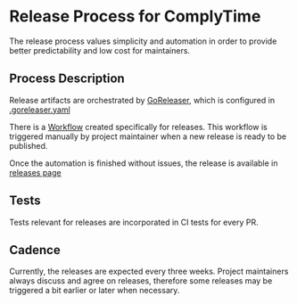 # Release Process for ComplyTime

The release process values simplicity and automation in order to provide better predictability and low cost for maintainers.

## Process Description

Release artifacts are orchestrated by [GoReleaser](https://goreleaser.com/), which is configured in [.goreleaser.yaml](https://github.com/complytime/complytime/blob/main/.goreleaser.yaml)

There is a [Workflow](https://github.com/complytime/complytime/blob/main/.github/workflows/release.yml) created specifically for releases. This workflow is triggered manually by project maintainer when a new release is ready to be published.

Once the automation is finished without issues, the release is available in [releases page](https://github.com/complytime/complytime/releases)

## Tests

Tests relevant for releases are incorporated in CI tests for every PR.

## Cadence

Currently, the releases are expected every three weeks. Project maintainers always discuss and agree on releases, therefore some releases may be triggered a bit earlier or later when necessary.
